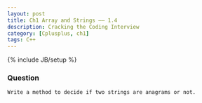 ```yaml
---
layout: post
title: Ch1 Array and Strings —— 1.4
description: Cracking the Coding Interview
category: [Cplusplus, ch1]
tags: C++
---
```

{% include JB/setup %}

### Question

	Write a method to decide if two strings are anagrams or not.
